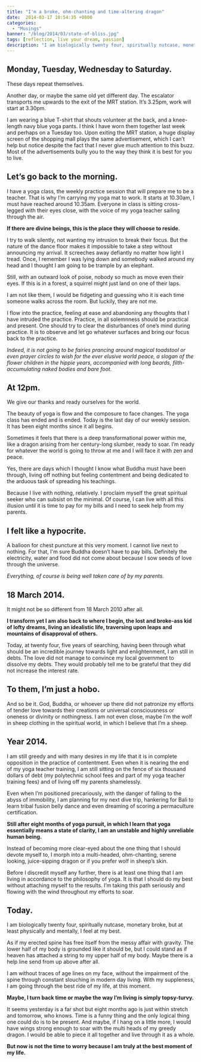 ```yaml
---
title: "I'm a broke, ohm-chanting and time-altering dragon"
date:  2014-03-17 18:54:35 +0800
categories:
  - "Musings"
banner: "/blog/2014/03/state-of-bliss.jpg"
tags: [reflection, live your dream, passion]
description: "I am biologically twenty four, spiritually nutcase, monetary broke, but at least physically and mentally, I feel at my best."
---
```

## Monday, Tuesday, Wednesday to Saturday.

These days repeat themselves.

Another day, or maybe the same old yet different day. The escalator transports me upwards to the exit of the MRT station. It’s 3.25pm, work will start at 3.30pm.

I am wearing a blue T-shirt that shouts volunteer at the back, and a knee-length navy blue yoga pants. I think I have worn them together last week and perhaps on a Tuesday too. Upon exiting the MRT station, a huge display screen of the shopping mall plays the same advertisement, which I can’t help but notice despite the fact that I never give much attention to this buzz. Most of the advertisements bully you to the way they think it is best for you to live.

## Let’s go back to the morning.

I have a yoga class, the weekly practice session that will prepare me to be a teacher. That is why I’m carrying my yoga mat to work. It starts at 10.30am, I must have reached around 10.35am. Everyone in class is sitting cross-legged with their eyes close, with the voice of my yoga teacher sailing through the air.

**If there are divine beings, this is the place they will choose to reside.**

I try to walk silently, not wanting my intrusion to break their focus. But the nature of the dance floor makes it impossible to take a step without announcing my arrival. It screeches away defiantly no matter how light I tread. Once, I remember I was lying down and somebody walked around my head and I thought I am going to be trample by an elephant.

Still, with an outward look of poise, nobody so much as move even their eyes. If this is in a forest, a squirrel might just land on one of their laps.

I am not like them, I would be fidgeting and guessing who it is each time someone walks across the room. But luckily, they are not me.

I flow into the practice, feeling at ease and abandoning any thoughts that I have intruded the practice. Practice, in all solemnness should be practical and present. One should try to clear the disturbances of one’s mind during practice. It is to observe and let go whatever surfaces and bring our focus back to the practice.

_Indeed, it is not going to be fairies prancing around magical toadstool or even prayer circles to wish for the ever elusive world peace, a slogan of the flower children in the hippie years, accompanied with long beards, filth-accumulating naked bodies and bare foot._

## At 12pm.

We give our thanks and ready ourselves for the world.

The beauty of yoga is flow and the composure to face changes. The yoga class has ended and is ended. Today is the last day of our weekly session. It has been eight months since it all begins.

Sometimes it feels that there is a deep transformational power within me, like a dragon arising from her century-long slumber, ready to soar. I’m ready for whatever the world is going to throw at me and I will face it with zen and peace.

Yes, there are days which I thought I know what Buddha must have been through, living off nothing but feeling contentment and being dedicated to the arduous task of spreading his teachings.

Because I live with nothing, relatively. I proclaim myself the great spiritual seeker who can subsist on the minimal. Of course, I can live with all this illusion until it is time to pay for my bills and I need to seek help from my parents.

## I felt like a hypocrite.

A balloon for chest puncture at this very moment. I cannot live next to nothing. For that, I'm sure Buddha doesn’t have to pay bills. Definitely the electricity, water and food did not come about because I sow seeds of love through the universe.

_Everything, of course is being well taken care of by my parents._

## 18 March 2014.

It might not be so different from 18 March 2010 after all.

**I transform yet I am also back to where I begin, the lost and broke-ass kid of lofty dreams, living an idealistic life, traversing upon leaps and mountains of disapproval of others.**

Today, at twenty four, five years of searching, having been through what should be an incredible journey towards light and enlightenment, I am still in debts. The love did not manage to convince my local government to dissolve my debts. They would probably tell me to be grateful that they did not increase the interest rate.

## To them, I’m just a hobo.

And so be it. God, Buddha, or whoever up there did not patronize my efforts of tender love towards their creations or universal consciousness or oneness or divinity or nothingness. I am not even close, maybe I’m the wolf in sheep clothing in the spiritual world, in which I believe that I’m a sheep.

## Year 2014.

I am still greedy and with many desires in my life that it is in complete opposition in the practice of contentment. Even when it is nearing the end of my yoga teacher training, I am still sitting on the fence of six thousand dollars of debt (my polytechnic school fees and part of my yoga teacher training fees) and of living off my parents shamelessly.

Even when I’m positioned precariously, with the danger of falling to the abyss of immobility, I am planning for my next dive trip, hankering for Bali to learn tribal fusion belly dance and even dreaming of scoring a permaculture certification.

**Still after eight months of yoga pursuit, in which I learn that yoga essentially means a state of clarity, I am an unstable and highly unreliable human being.**

Instead of becoming more clear-eyed about the one thing that I should devote myself to, I morph into a multi-headed, ohm-chanting, serene looking, juice-sipping dragon or if you prefer wolf in sheep’s skin.

Before I discredit myself any further, there is at least one thing that I am living in accordance to the philosophy of yoga. It is that I should do my best without attaching myself to the results. I’m taking this path seriously and flowing with the wind throughout my efforts to soar.

## Today.

I am biologically twenty four, spiritually nutcase, monetary broke, but at least physically and mentally, I feel at my best.

As if my erected spine has free itself from the messy affair with gravity. The lower half of my body is grounded like it should be, but I could stand as if heaven has attached a string to my upper half of my body. Maybe there is a help line send from up above after all.

I am without traces of age lines on my face, without the impairment of the spine through constant slouching in modern day living. With my suppleness, I am going through the best ride of my life, at this moment.

**Maybe, I turn back time or maybe the way I’m living is simply topsy-turvy.**

It seems yesterday is a far shot but eight months ago is just within stretch and tomorrow, who knows. Time is a funny thing and the only logical thing one could do is to be present. And maybe, if I hang on a little more, I would have wings strong enough to soar with the multi heads of my greedy dragon. I would be able to piece it all together and live through it as a whole.

**But now is not the time to worry because I am truly at the best moment of my life.**
